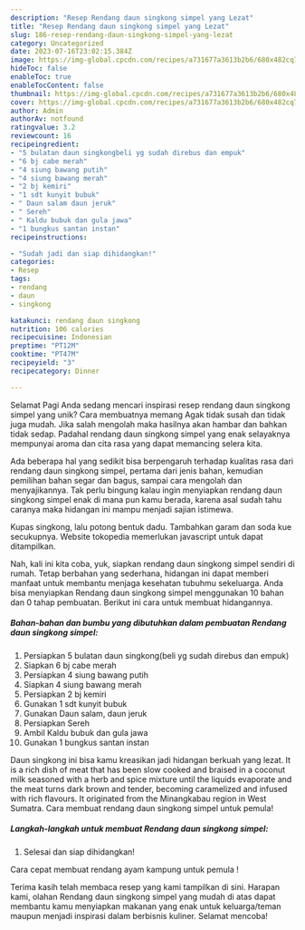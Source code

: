 ```yaml
---
description: "Resep Rendang daun singkong simpel yang Lezat"
title: "Resep Rendang daun singkong simpel yang Lezat"
slug: 186-resep-rendang-daun-singkong-simpel-yang-lezat
category: Uncategorized
date: 2023-07-16T23:02:15.384Z
image: https://img-global.cpcdn.com/recipes/a731677a3613b2b6/680x482cq70/rendang-daun-singkong-simpel-foto-resep-utama.jpg
hideToc: false
enableToc: true
enableTocContent: false
thumbnail: https://img-global.cpcdn.com/recipes/a731677a3613b2b6/680x482cq70/rendang-daun-singkong-simpel-foto-resep-utama.jpg
cover: https://img-global.cpcdn.com/recipes/a731677a3613b2b6/680x482cq70/rendang-daun-singkong-simpel-foto-resep-utama.jpg
author: Admin
authorAv: notfound
ratingvalue: 3.2
reviewcount: 16
recipeingredient:
- "5 bulatan daun singkongbeli yg sudah direbus dan empuk"
- "6 bj cabe merah"
- "4 siung bawang putih"
- "4 siung bawang merah"
- "2 bj kemiri"
- "1 sdt kunyit bubuk"
- " Daun salam daun jeruk"
- " Sereh"
- " Kaldu bubuk dan gula jawa"
- "1 bungkus santan instan"
recipeinstructions:

- "Sudah jadi dan siap dihidangkan!"
categories:
- Resep
tags:
- rendang
- daun
- singkong

katakunci: rendang daun singkong 
nutrition: 106 calories
recipecuisine: Indonesian
preptime: "PT12M"
cooktime: "PT47M"
recipeyield: "3"
recipecategory: Dinner

---
```



Selamat Pagi Anda sedang mencari inspirasi resep rendang daun singkong simpel yang unik? Cara membuatnya memang Agak tidak susah dan tidak juga mudah. Jika salah mengolah maka hasilnya akan hambar dan bahkan tidak sedap. Padahal rendang daun singkong simpel yang enak selayaknya mempunyai aroma dan cita rasa yang dapat memancing selera kita.


Ada beberapa hal yang sedikit bisa berpengaruh terhadap kualitas rasa dari rendang daun singkong simpel, pertama dari jenis bahan, kemudian pemilihan bahan segar dan bagus, sampai cara mengolah dan menyajikannya. Tak perlu bingung kalau ingin menyiapkan rendang daun singkong simpel enak di mana pun kamu berada, karena asal sudah tahu caranya maka hidangan ini mampu menjadi sajian istimewa.

Kupas singkong, lalu potong bentuk dadu. Tambahkan garam dan soda kue secukupnya. Website tokopedia memerlukan javascript untuk dapat ditampilkan.


Nah, kali ini kita coba, yuk, siapkan rendang daun singkong simpel sendiri di rumah. Tetap berbahan yang sederhana, hidangan ini dapat memberi manfaat untuk membantu menjaga kesehatan tubuhmu sekeluarga. Anda bisa menyiapkan Rendang daun singkong simpel menggunakan 10 bahan dan 0 tahap pembuatan. Berikut ini cara untuk membuat hidangannya.

<!--inarticleads1-->

##### Bahan-bahan dan bumbu yang dibutuhkan dalam pembuatan Rendang daun singkong simpel:

1. Persiapkan 5 bulatan daun singkong(beli yg sudah direbus dan empuk)
1. Siapkan 6 bj cabe merah
1. Persiapkan 4 siung bawang putih
1. Siapkan 4 siung bawang merah
1. Persiapkan 2 bj kemiri
1. Gunakan 1 sdt kunyit bubuk
1. Gunakan  Daun salam, daun jeruk
1. Persiapkan  Sereh
1. Ambil  Kaldu bubuk dan gula jawa
1. Gunakan 1 bungkus santan instan


Daun singkong ini bisa kamu kreasikan jadi hidangan berkuah yang lezat. It is a rich dish of meat that has been slow cooked and braised in a coconut milk seasoned with a herb and spice mixture until the liquids evaporate and the meat turns dark brown and tender, becoming caramelized and infused with rich flavours. It originated from the Minangkabau region in West Sumatra. Cara membuat rendang daun singkong simpel untuk pemula! 

<!--inarticleads2-->

##### Langkah-langkah untuk membuat Rendang daun singkong simpel:


1. Selesai dan siap dihidangkan!

Cara cepat membuat rendang ayam kampung untuk pemula ! 

Terima kasih telah membaca resep yang kami tampilkan di sini. Harapan kami, olahan Rendang daun singkong simpel yang mudah di atas dapat membantu kamu menyiapkan makanan yang enak untuk keluarga/teman maupun menjadi inspirasi dalam berbisnis kuliner. Selamat mencoba!
